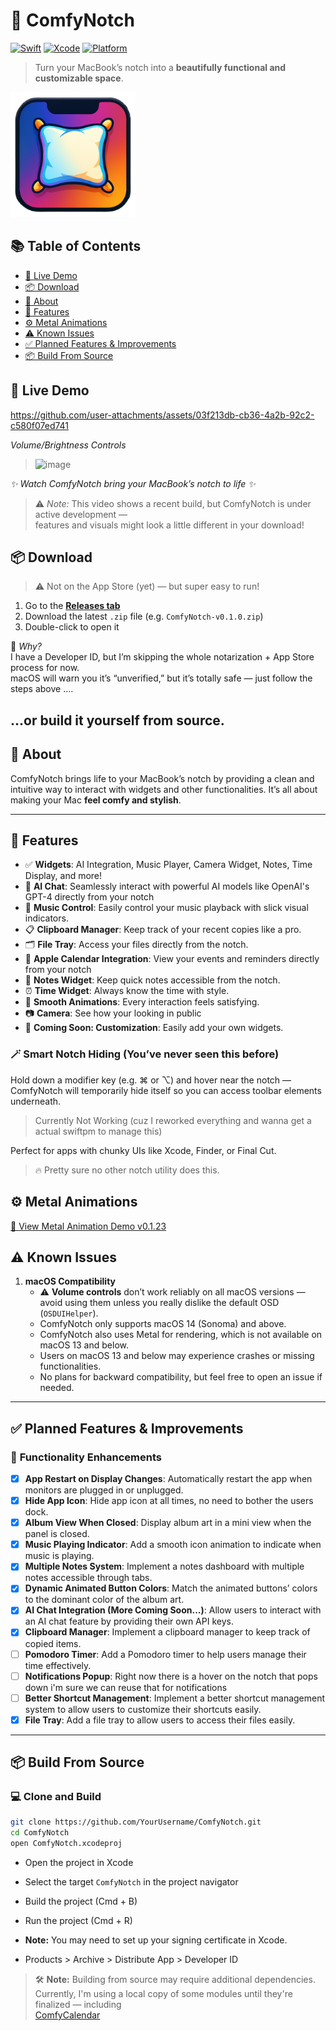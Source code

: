 # 🚀 ComfyNotch

[![Swift](https://img.shields.io/badge/Swift-6.0.3-orange)](https://swift.org)
[![Xcode](https://img.shields.io/badge/Xcode-16.2-blue)](https://developer.apple.com/xcode/)
[![Platform](https://img.shields.io/badge/Platform-macOS-lightgrey)](https://apple.com/macos/)

> Turn your MacBook’s notch into a **beautifully functional and customizable space**.

<img src="Assets/ComfyNotchLogo.png" alt="ComfyNotch Logo" width="200"/>

## 📚 Table of Contents
- [🎥 Live Demo](#-live-demo)
- [📦 Download](#-download)
- [📖 About](#-about)
- [🎉 Features](#-features)
- [⚙️ Metal Animations](#️-metal-animations)
- [⚠️ Known Issues](#️-known-issues)
- [✅ Planned Features & Improvements](#-planned-features--improvements)
- [📦 Build From Source](#-build-from-source)


## 🎥 Live Demo

https://github.com/user-attachments/assets/03f213db-cb36-4a2b-92c2-c580f07ed741

_Volume/Brightness Controls_
> ![image](https://github.com/user-attachments/assets/896964cd-4485-4f1b-981d-8937ea70223d)




_✨ Watch ComfyNotch bring your MacBook’s notch to life ✨_

> ⚠️ *Note:* This video shows a recent build, but ComfyNotch is under active development —  
> features and visuals might look a little different in your download!

## 📦 Download

> ⚠️ Not on the App Store (yet) — but super easy to run!

1. Go to the [**Releases tab**](https://github.com/AryanRogye/ComfyNotch/releases)
2. Download the latest `.zip` file (e.g. `ComfyNotch-v0.1.0.zip`)
3. Double-click to open it

🧠 *Why?*  
I have a Developer ID, but I’m skipping the whole notarization + App Store process for now.  
macOS will warn you it’s “unverified,” but it’s totally safe — just follow the steps above ....

...or build it yourself from source.
---

## 📖 About

ComfyNotch brings life to your MacBook’s notch by providing a clean and intuitive way to interact with widgets and other functionalities. It’s all about making your Mac **feel comfy and stylish**. 

---

## 🎉 Features

- ✅ **Widgets**: AI Integration, Music Player, Camera Widget, Notes, Time Display, and more!
- 🤖 **AI Chat**: Seamlessly interact with powerful AI models like OpenAI's GPT-4 directly from your notch
- 🎵 **Music Control**: Easily control your music playback with slick visual indicators.
- 📋 **Clipboard Manager**: Keep track of your recent copies like a pro.
- 🗂️ **File Tray**: Access your files directly from the notch.
- 📅 **Apple Calendar Integration**: View your events and reminders directly from your notch
- 📝 **Notes Widget**: Keep quick notes accessible from the notch.
- ⏰ **Time Widget**: Always know the time with style.
- 🔄 **Smooth Animations**: Every interaction feels satisfying.
- 📷 **Camera**: See how your looking in public
- 🎨 **Coming Soon: Customization**: Easily add your own widgets.

### 🪄 Smart Notch Hiding (You’ve never seen this before)

Hold down a modifier key (e.g. ⌘ or ⌥) and hover near the notch —  
ComfyNotch will temporarily hide itself so you can access toolbar elements underneath.

> Currently Not Working (cuz I reworked everything and wanna get a actual swiftpm to manage this)

Perfect for apps with chunky UIs like Xcode, Finder, or Final Cut.

> 🔥 Pretty sure no other notch utility does this.


## ⚙️ Metal Animations

[🔗 View Metal Animation Demo v0.1.23](https://github.com/AryanRogye/ComfyNotch/releases/tag/0.1.23)


## ⚠️ Known Issues

1. **macOS Compatibility**  
   - ⚠️ **Volume controls** don’t work reliably on all macOS versions — avoid using them unless you really dislike the default OSD (`OSDUIHelper`).
   - ComfyNotch only supports macOS 14 (Sonoma) and above.  
   - ComfyNotch also uses Metal for rendering, which is not available on macOS 13 and below.
   - Users on macOS 13 and below may experience crashes or missing functionalities.  
   - No plans for backward compatibility, but feel free to open an issue if needed.  

---

## ✅ **Planned Features & Improvements**

### 🔧 **Functionality Enhancements**
- [x] **App Restart on Display Changes**: Automatically restart the app when monitors are plugged in or unplugged.
- [x] **Hide App Icon**: Hide app icon at all times, no need to bother the users dock.
- [x] **Album View When Closed**: Display album art in a mini view when the panel is closed.
- [x] **Music Playing Indicator**: Add a smooth icon animation to indicate when music is playing.
- [x] **Multiple Notes System**: Implement a notes dashboard with multiple notes accessible through tabs.
- [x] **Dynamic Animated Button Colors**: Match the animated buttons’ colors to the dominant color of the album art.
- [x] **AI Chat Integration (More Coming Soon...)**: Allow users to interact with an AI chat feature by providing their own API keys.
- [x] **Clipboard Manager**: Implement a clipboard manager to keep track of copied items.
- [ ] **Pomodoro Timer**: Add a Pomodoro timer to help users manage their time effectively.
- [ ] **Notifications Popup**: Right now there is a hover on the notch that pops down i'm sure we can reuse that for notifications
- [ ] **Better Shortcut Management**: Implement a better shortcut management system to allow users to customize their shortcuts easily.
- [x] **File Tray**: Add a file tray to allow users to access their files easily.

---

## 📦 Build From Source

### 💻 **Clone and Build**
```bash
git clone https://github.com/YourUsername/ComfyNotch.git
cd ComfyNotch
open ComfyNotch.xcodeproj
```

- Open the project in Xcode
- Select the target `ComfyNotch` in the project navigator
- Build the project (Cmd + B)
- Run the project (Cmd + R)

- **Note:** You may need to set up your signing certificate in Xcode.
- Products > Archive > Distribute App > Developer ID

> 🛠️ **Note:** Building from source may require additional dependencies.  
> Currently, I'm using a local copy of some modules until they're finalized — including  
> [ComfyCalendar](https://github.com/AryanRogye/ComfyCalendar)

